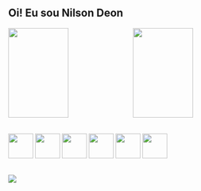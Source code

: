 ## Oi! Eu sou Nilson Deon

<div>
  <a href="https://github.com/NilsonDeon"></a>
  <img width="49%" height="180px" src="https://github-readme-stats.vercel.app/api?username=NilsonDeon&show_icons=true&theme=tokyonight" />
  <img width="49%" height="180px" src="https://github-readme-stats.vercel.app/api/top-langs/?username=NilsonDeon&layout=compact&langs_count-8&theme=tokyonight" />
</div>

##

<div>
  <img height="50px" src="https://cdn.jsdelivr.net/gh/devicons/devicon/icons/c/c-original.svg" />
  <img height="50px" src="https://cdn.jsdelivr.net/gh/devicons/devicon/icons/python/python-original.svg" />
  <img height="50px" src="https://cdn.jsdelivr.net/gh/devicons/devicon/icons/java/java-original.svg" />
  <img height="50px" src="https://cdn.jsdelivr.net/gh/devicons/devicon/icons/html5/html5-original.svg" />
  <img height="50px" src="https://cdn.jsdelivr.net/gh/devicons/devicon/icons/css3/css3-original.svg" />
  <img height="50px" src="https://cdn.jsdelivr.net/gh/devicons/devicon/icons/javascript/javascript-original.svg" />
</div>

##

<div>
  <a href="https://www.linkedin.com/in/nilson-deon-cordeiro-filho-a895a120b/"><img src="https://img.shields.io/badge/LinkedIn-0077B5?style=for-the-badge&logo=linkedin&logoColor=white" /></a>
</div>
